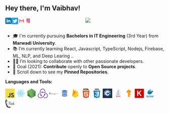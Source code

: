 ## Hey there, I'm Vaibhav!

<img align='right' src="https://s7.gifyu.com/images/WhatsApp-Image-2020-07-14-at-11.34.49-1.gif" width="250">

<a href="https://www.linkedin.com/in/vaibhav-dangariya-003631175/">
  <img align="left" alt="vaibhav-dangariya-003631175 | LinkedIn" width="20px" src="https://github.com/VaibhavPatel029/Images-for-profile/blob/master/linkedin.jpg" />
</a>
<a href="https://twitter.com/Vaibhav18486206">
  <img align="left" alt="VaibhavPatel029 | Twitter" width="21px" src="https://github.com/VaibhavPatel029/Images-for-profile/blob/master/twitter.jpg" />
</a>
<a href="mailto:vaibhavdangariya1234@gmail.com">
  <img align="left" alt="Vaibhav" width="21px" src="https://github.com/VaibhavPatel029/Images-for-profile/blob/master/gmail.jpg" />
</a>
<a href="https://www.instagram.com/vaibhav_patel_029/">
  <img align="left" alt="VaibhavPatel029 | Twitter" width="21px" src="https://github.com/VaibhavPatel029/Images-for-profile/blob/master/instargram.jpg" />
</a>

<br />
<br />

- 🎓 I'm currently pursuing **Bachelors in IT Engineering** (3rd Year) from **Marwadi University**.
- 📚 I’m currently learning React, Javascript, TypeScript, Nodejs, Firebase, ML, NLP, and Deep Learing ..
- 🤝🏻 I’m looking to collaborate with other passionate developers.
- 🎯 Goal (2021): **Contribute** openly to **Open Source projects**.
- 📌 Scroll down to see my **Pinned Repositories**.

**Languages and Tools:**  

<code><img height="30" src="https://github.com/VaibhavPatel029/Images-for-profile/blob/master/javascript.png"></code>
<code><img height="30" src="https://github.com/VaibhavPatel029/Images-for-profile/blob/master/react.png"></code>
<code><img height="30" src="https://github.com/VaibhavPatel029/Images-for-profile/blob/master/nodejs.png"></code>
<code><img height="30" src="https://github.com/VaibhavPatel029/Images-for-profile/blob/master/redux.png"></code>
<code><img height="30" src="https://github.com/VaibhavPatel029/Images-for-profile/blob/master/mongodb.png"></code>
<code><img height="30" src="https://github.com/VaibhavPatel029/Images-for-profile/blob/master/sql.png"></code>
<code><img height="30" src="https://github.com/VaibhavPatel029/Images-for-profile/blob/master/firebase.png"></code>
<code><img height="30" src="https://github.com/VaibhavPatel029/Images-for-profile/blob/master/html.png"></code>
<code><img height="30" src="https://github.com/VaibhavPatel029/Images-for-profile/blob/master/css.png"></code>
<code><img height="30" src="https://github.com/VaibhavPatel029/Images-for-profile/blob/master/cPP.jpg"></code>
<code><img height="30" src="https://github.com/VaibhavPatel029/Images-for-profile/blob/master/Java.jpg"></code>
<code><img height="30" src="https://github.com/VaibhavPatel029/Images-for-profile/blob/master/ten.jpg"></code>
<code><img height="30" src="https://github.com/VaibhavPatel029/Images-for-profile/blob/master/Keras.jpg"></code>
<code><img height="30" src="https://github.com/VaibhavPatel029/Images-for-profile/blob/master/docker.jpg"></code>
<code><img height="30" src="https://github.com/VaibhavPatel029/Images-for-profile/blob/master/flask.jpg"></code>
